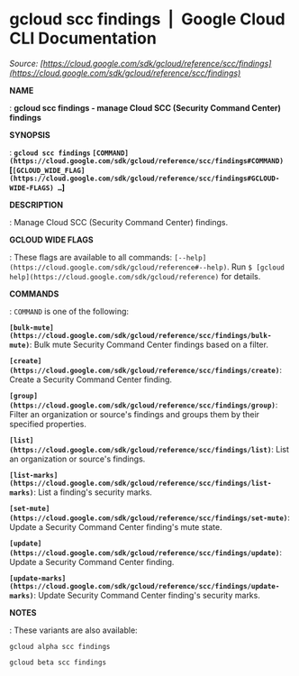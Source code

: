 # gcloud scc findings  |  Google Cloud CLI Documentation

*Source: [https://cloud.google.com/sdk/gcloud/reference/scc/findings](https://cloud.google.com/sdk/gcloud/reference/scc/findings)*

**NAME**

: **gcloud scc findings - manage Cloud SCC (Security Command Center) findings**

**SYNOPSIS**

: **`gcloud scc findings` `[COMMAND](https://cloud.google.com/sdk/gcloud/reference/scc/findings#COMMAND)` [`[GCLOUD_WIDE_FLAG](https://cloud.google.com/sdk/gcloud/reference/scc/findings#GCLOUD-WIDE-FLAGS) …`]**

**DESCRIPTION**

: Manage Cloud SCC (Security Command Center) findings.

**GCLOUD WIDE FLAGS**

: These flags are available to all commands: `[--help](https://cloud.google.com/sdk/gcloud/reference#--help)`.
Run `$ [gcloud help](https://cloud.google.com/sdk/gcloud/reference)` for details.

**COMMANDS**

: ``COMMAND`` is one of the following:

**`[bulk-mute](https://cloud.google.com/sdk/gcloud/reference/scc/findings/bulk-mute)`**:
Bulk mute Security Command Center findings based on a filter.

**`[create](https://cloud.google.com/sdk/gcloud/reference/scc/findings/create)`**:
Create a Security Command Center finding.

**`[group](https://cloud.google.com/sdk/gcloud/reference/scc/findings/group)`**:
Filter an organization or source's findings and groups them by their specified
properties.

**`[list](https://cloud.google.com/sdk/gcloud/reference/scc/findings/list)`**:
List an organization or source's findings.

**`[list-marks](https://cloud.google.com/sdk/gcloud/reference/scc/findings/list-marks)`**:
List a finding's security marks.

**`[set-mute](https://cloud.google.com/sdk/gcloud/reference/scc/findings/set-mute)`**:
Update a Security Command Center finding's mute state.

**`[update](https://cloud.google.com/sdk/gcloud/reference/scc/findings/update)`**:
Update a Security Command Center finding.

**`[update-marks](https://cloud.google.com/sdk/gcloud/reference/scc/findings/update-marks)`**:
Update Security Command Center finding's security marks.

**NOTES**

: These variants are also available:

```
gcloud alpha scc findings
```

```
gcloud beta scc findings
```